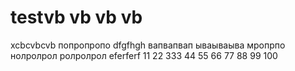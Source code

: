 # testvb vb vb vb 
xcbcvbcvb
попропропо
dfgfhgh
вапвапвап
ываываыва
мропрпо
нолролрол
ролролрол
eferferf
11
22
333
44
55
66
77
88
99
100
